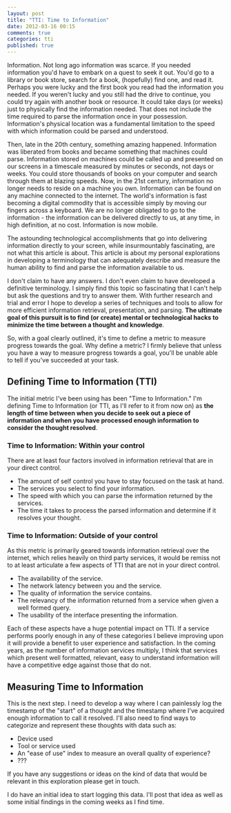 ```yaml
---
layout: post
title: "TTI: Time to Information"
date: 2012-03-16 00:15
comments: true
categories: tti
published: true
---
```


Information. Not long ago information was scarce. If you needed information you'd have to embark on a quest to seek it out. You'd go to a library or book store, search for a book, (hopefully) find one, and read it. Perhaps you were lucky and the first book you read had the information you needed. If you weren't lucky and you still had the drive to continue, you could try again with another book or resource. It could take days (or weeks) just to physically find the information needed. That does not include the time required to parse the information once in your possession. Information's physical location was a fundamental limitation to the speed with which information could be parsed and understood.

Then, late in the 20th century, something amazing happened. Information was liberated from books and became something that machines could parse. Information stored on machines could be called up and presented on our screens in a timescale measured by minutes or seconds, not days or weeks. You could store thousands of books on your computer and search through them at blazing speeds. Now, in the 21st century, information no longer needs to reside on a machine you own. Information can be found on any machine connected to the internet. The world's information is fast becoming a digital commodity that is accessible simply by moving our fingers across a keyboard. We are no longer obligated to go to the information - the information can be delivered directly to us, at any time, in high definition, at no cost. Information is now mobile.

The astounding technological accomplishments that go into delivering information directly to your screen, while insurmountably fascinating, are not what this article is about. This article is about my personal explorations in developing a terminology that can adequately describe and measure the human ability to find and parse the information available to us.

I don't claim to have any answers. I don't even claim to have developed a definitive terminology. I simply find this topic so fascinating that I can't help but ask the questions and try to answer them. With further research and trial and error I hope to develop a series of techniques and tools to allow for more efficient information retrieval, presentation, and parsing. **The ultimate goal of this pursuit is to find (or create) mental or technological hacks to minimize the time between a thought and knowledge**.

So, with a goal clearly outlined, it's time to define a metric to measure progress towards the goal. Why define a metric? I firmly believe that unless you have a way to measure progress towards a goal, you'll be unable able to tell if you've succeeded at your task.

## Defining Time to Information (TTI)

The initial metric I've been using has been "Time to Information." I'm defining Time to Information (or TTI, as I'll refer to it from now on) as **the length of time between when you decide to seek out a piece of information and when you have processed enough information to consider the thought resolved**.

### Time to Information: Within your control

There are at least four factors involved in information retrieval that are in your direct control.

* The amount of self control you have to stay focused on the task at hand.
* The services you select to find your information.
* The speed with which you can parse the information returned by the services.
* The time it takes to process the parsed information and determine if it resolves your thought.

### Time to Information: Outside of your control

As this metric is primarily geared towards information retrieval over the internet, which relies heavily on third party services, it would be remiss not to at least articulate a few aspects of TTI that are not in your direct control.

* The availability of the service.
* The network latency between you and the service.
* The quality of information the service contains.
* The relevancy of the information returned from a service when given a well formed query.
* The usability of the interface presenting the information.

Each of these aspects have a huge potential impact on TTI. If a service performs poorly enough in any of these categories I believe improving upon it will provide a benefit to user experience and satisfaction. In the coming years, as the number of information services multiply, I think that services which present well formatted, relevant, easy to understand information will have a competitive edge against those that do not.

## Measuring Time to Information

This is the next step. I need to develop a way where I can painlessly log the timestamp of the "start" of a thought and the timestamp where I've acquired enough information to call it resolved. I'll also need to find ways to categorize and represent these thoughts with data such as:

* Device used
* Tool or service used
* An "ease of use" index to measure an overall quality of experience?
* ???

If you have any suggestions or ideas on the kind of data that would be relevant in this exploration please get in touch. 

I do have an initial idea to start logging this data. I'll post that idea as well as some initial findings in the coming weeks as I find time.

